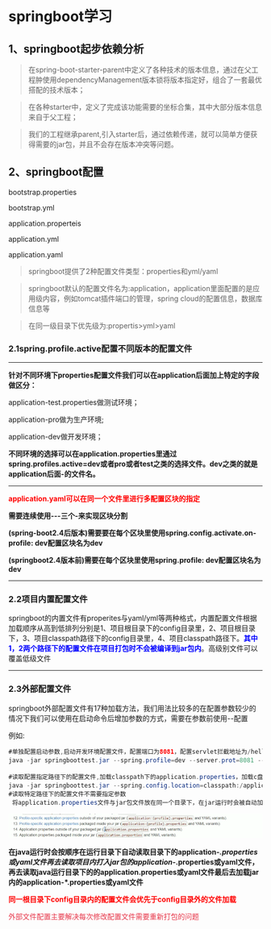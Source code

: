 # springboot学习

## 1、springboot起步依赖分析

> 在spring-boot-starter-parent中定义了各种技术的版本信息，通过在父工程肿使用dependencyManagement版本锁将版本指定好，组合了一套最优搭配的技术版本；

> 在各种starter中，定义了完成该功能需要的坐标合集，其中大部分版本信息来自于父工程；

>我们的工程继承parent,引入starter后，通过依赖传递，就可以简单方便获得需要的jar包，并且不会存在版本冲突等问题。

## 2、springboot配置

bootstrap.properties

bootstrap.yml

application.properteis

application.yml

application.yaml

> springboot提供了2种配置文件类型：properties和yml/yaml

>springboot默认的配置文件名为:application，application里面配置的是应用级内容，例如tomcat插件端口的管理，spring cloud的配置信息，数据库信息等

> 在同一级目录下优先级为:propertis>yml>yaml

### 2.1spring.profile.active配置不同版本的配置文件

<hr>

**针对不同环境下properties配置文件我们可以在application后面加上特定的字段做区分：**

application-test.properties做测试环境；

application-pro做为生产环境;

application-dev做开发环境；

**不同环境的选择可以在application.properties里通过spring.profiles.active=dev或者pro或者test之类的选择文件。dev之类的就是application后面-的文件名。**

<hr>

<strong style="color:red;">application.yaml可以在同一个文件里进行多配置区块的指定</strong>

**需要连续使用---三个-来实现区块分割**

**(spring-boot2.4后版本)需要要在每个区块里使用spring.config.activate.on-profile: dev配置区块名为dev**

**(springboot2.4版本前)需要在每个区块里使用spring.profile: dev配置区块名为dev**

<hr>

### 2.2项目内置配置文件

springboot的内置文件有properites与yaml/yml等两种格式，内置配置文件根据加载顺序从高到低排列分别是1、项目根目录下的config目录里，2、项目根目录下，3、项目classpath路径下的config目录里，4、项目classpath路径下。<strong style="color:blue">其中1，2两个路径下的配置文件在项目打包时不会被编译到jar包内</strong>。高级别文件可以覆盖低级文件

<hr>

### 2.3外部配置文件

springboot外部配置文件有17种加载方法，我们用法比较多的在配置参数较少的情况下我们可以使用在启动命令后增加参数的方式，需要在参数前使用--配置

例如:

```java
#单独配置启动参数,启动开发环境配置文件，配置端口为8081，配置servlet拦截地址为/hello
java -jar springboottest.jar --spring.profile=dev --server.prot=8081 --server.servlet.context-path=/hello
    
#读取配置指定路径下的配置文件,加载classpath下的application.properties，加载c盘下的application.properties文件
java -jar springboottest.jar --spring.config.location=classpath:/application.properties,c://application.properties
#读取特定路径下的配置文件不需要指定参数
 将application.properties文件与jar包文件放在同一个目录下，在jar运行时会被自动加载
```

![image-20211119191356497](.\images\image-20211119191356497.png)

**在java运行时会按顺序在运行目录下自动读取目录下的application-*.properties或yaml文件再去读取项目内打入jar包的application-*.properties或yaml文件，再去读取java运行目录下的的application.properties或yaml文件最后去加载jar内的application-*.properties或yaml文件**

<strong style="color:red">同一根目录下config目录内的配置文件会优先于config目录外的文件加载</strong>

<span style="color:#e7374a">外部文件配置主要解决每次修改配置文件需要重新打包的问题</span>

